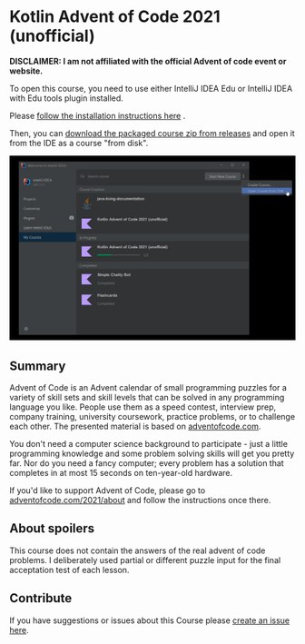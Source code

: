 # Kotlin Advent of Code 2021 (unofficial)

**DISCLAIMER: I am not affiliated with the official Advent of code event or website.**

To open this course, you need to use either IntelliJ IDEA Edu or IntelliJ IDEA with Edu tools plugin installed.

Please [follow the installation instructions here](https://plugins.jetbrains.com/plugin/10081-edutools/docs/learner-start-guide.html)
.

Then, you can [download the packaged course zip from releases](https://github.com/marc-bouvier-katas/Kotlin_EduTools_Advent_of_Code_2021/releases) and open it from the IDE as a course "from disk".

![Open course from disk](open_from_disk.png)

## Summary

Advent of Code is an Advent calendar of small programming puzzles for a variety of skill sets and skill levels that can
be solved in any programming language you like. People use them as a speed contest, interview prep, company training,
university coursework, practice problems, or to challenge each other. The presented material is based
on [adventofcode.com](https://adventofcode.com).

You don't need a computer science background to participate - just a little programming knowledge and some problem
solving skills will get you pretty far. Nor do you need a fancy computer; every problem has a solution that completes in
at most 15 seconds on ten-year-old hardware.

If you'd like to support Advent of Code, please go to [adventofcode.com/2021/about](https://adventofcode.com/2021/about)
and follow the instructions once there.

## About spoilers

This course does not contain the answers of the real advent of code problems. I deliberately used partial or different puzzle input for the final acceptation test of each lesson.

## Contribute

If you have suggestions or issues about this Course
please [create an issue here](https://github.com/marc-bouvier-katas/Kotlin_EduTools_Advent_of_Code_2021).

